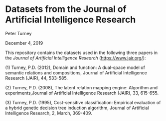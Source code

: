 Datasets from the Journal of Artificial Intelligence Research
=============================================================

Peter Turney

December 4, 2019

This repository contains the datasets used in the following three papers
in the *Journal of Artificial Intelligence Research* 
(https://www.jair.org/):

(1) Turney, P.D. (2012), Domain and function: A dual-space model 
of semantic relations and compositions, Journal of Artificial 
Intelligence Research (JAIR), 44, 533-585.

(2) Turney, P.D. (2008), The latent relation mapping engine: Algorithm 
and experiments,Journal of Artificial Intelligence Research (JAIR), 
33, 615-655.

(3) Turney, P.D. (1995), Cost-sensitive classification: Empirical 
evaluation of a hybrid genetic decision tree induction algorithm, 
Journal of Artificial Intelligence Research, 2, March, 369-409.
